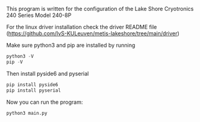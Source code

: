 This program is written for the configuration of the Lake Shore Cryotronics 240 Series Model 240-8P

For the linux driver installation check the driver README file (https://github.com/IvS-KULeuven/metis-lakeshore/tree/main/driver)

Make sure python3 and pip are installed by running
```python
python3 -V
pip -V
```
Then install pyside6 and pyserial
```python
pip install pyside6
pip install pyserial
```
Now you can run the program:
```python
python3 main.py
```
